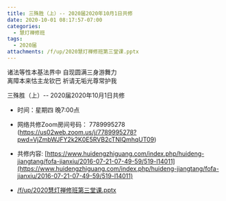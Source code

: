 ```yaml
---
title: 三殊胜（上）-- 2020届2020年10月1日共修
date: 2020-10-01 08:17:57-07:00
categories:
  - 慧灯禅修班
tags:
  - 2020届
attachments: /f/up/2020慧灯禅修班第三堂课.pptx
---
```

诸法等性本基法界中 自现圆满三身游舞力  
离障本来怙主龙钦巴 祈请无垢光尊常护我  

三殊胜（上）-- 2020届2020年10月1日共修

* 时间：星期四 晚7:00点

* 网络共修Zoom房间号码： 7789995278 (<https://us02web.zoom.us/j/7789995278?pwd=VjZmbWJFY2k2K0E5RVB2cTNIQmhqUT09>)

* 共修内容:  [https://www.huidengzhiguang.com/index.php/huideng-jiangtang/fofa-jianxiu/2016-07-21-07-49-59/519-l14011](https://www.huidengzhiguang.com/index.php/huideng-jiangtang/fofa-jianxiu/2016-07-21-07-49-59/519-l14011)

* [/f/up/2020慧灯禅修班第三堂课.pptx](http://huidengchanxiu.net/hdv/f/up/2020慧灯禅修班第三堂课.pptx)
